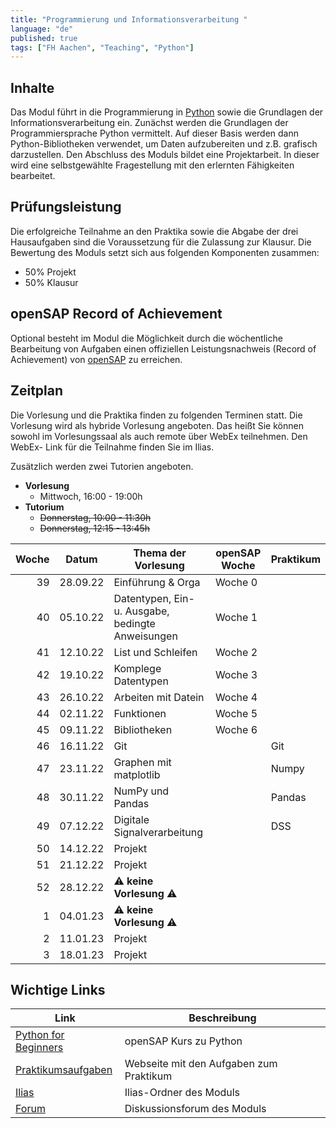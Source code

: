 ```yaml
---
title: "Programmierung und Informationsverarbeitung "
language: "de"
published: true
tags: ["FH Aachen", "Teaching", "Python"]
---
```


## Inhalte

Das Modul führt in die Programmierung in [Python](http://www.python.org)
sowie die Grundlagen der Informationsverarbeitung ein. Zunächst
werden die Grundlagen der Programmiersprache Python vermittelt.
Auf dieser Basis werden dann Python-Bibliotheken verwendet, um
Daten aufzubereiten und z.B. grafisch darzustellen. Den Abschluss
des Moduls bildet eine Projektarbeit. In dieser wird eine
selbstgewählte Fragestellung mit den erlernten Fähigkeiten bearbeitet.

## Prüfungsleistung

Die erfolgreiche Teilnahme an den Praktika sowie die Abgabe der drei
Hausaufgaben sind die Voraussetzung für die Zulassung zur Klausur. Die
Bewertung des Moduls setzt sich aus folgenden Komponenten zusammen:

- 50% Projekt
- 50% Klausur

## openSAP Record of Achievement

Optional besteht im Modul die Möglichkeit durch die wöchentliche Bearbeitung von Aufgaben
einen offiziellen Leistungsnachweis (Record of Achievement) von [openSAP](https://open.sap.com) zu erreichen.

## Zeitplan

Die Vorlesung und die Praktika finden zu folgenden Terminen statt. Die Vorlesung
wird als hybride Vorlesung angeboten. Das heißt Sie können sowohl im
Vorlesungssaal als auch remote über WebEx teilnehmen. Den WebEx-
Link für die Teilnahme finden Sie im Ilias.

Zusätzlich werden zwei Tutorien angeboten.

- **Vorlesung**
  - Mittwoch, 16:00 - 19:00h
- **Tutorium**
  - ~~Donnerstag, 10:00 - 11:30h~~
  - ~~Donnerstag, 12:15 - 13:45h~~

| Woche | Datum    | Thema der Vorlesung                               | openSAP Woche | Praktikum |
| ----: | -------- | ------------------------------------------------- | ------------- | --------- |
|    39 | 28.09.22 | Einführung & Orga                                 | Woche 0       |           |
|    40 | 05.10.22 | Datentypen, Ein- u. Ausgabe, bedingte Anweisungen | Woche 1       |           |
|    41 | 12.10.22 | List und Schleifen                                | Woche 2       |           |
|    42 | 19.10.22 | Komplege Datentypen                               | Woche 3       |           |
|    43 | 26.10.22 | Arbeiten mit Datein                               | Woche 4       |           |
|    44 | 02.11.22 | Funktionen                                        | Woche 5       |           |
|    45 | 09.11.22 | Bibliotheken                                      | Woche 6       |           |
|    46 | 16.11.22 | Git                                               |               | Git       |
|    47 | 23.11.22 | Graphen mit matplotlib                            |               | Numpy     |
|    48 | 30.11.22 | NumPy und Pandas                                  |               | Pandas    |
|    49 | 07.12.22 | Digitale Signalverarbeitung                       |               | DSS       |
|    50 | 14.12.22 | Projekt                                           |               |           |
|    51 | 21.12.22 | Projekt                                           |               |           |
|    52 | 28.12.22 | ⚠️ **keine Vorlesung** ⚠️                         |               |           |
|     1 | 04.01.23 | ⚠️ **keine Vorlesung** ⚠️                         |               |           |
|     2 | 11.01.23 | Projekt                                           |               |           |
|     3 | 18.01.23 | Projekt                                           |               |           |

## Wichtige Links

| Link                                                                  | Beschreibung                            |
| --------------------------------------------------------------------- | --------------------------------------- |
| [Python for Beginners](https://open.sap.com/courses/python1)          | openSAP Kurs zu Python                  |
| [Praktikumsaufgaben](http://wirtschaftsinformatik.fh-aachen.de/IT1/)  | Webseite mit den Aufgaben zum Praktikum |
| [Ilias](https://www.ili.fh-aachen.de/goto_elearning_crs_1003793.html) | Ilias-Ordner des Moduls                 |
| [Forum](https://forum.drumm.sh)                                       | Diskussionsforum des Moduls             |
